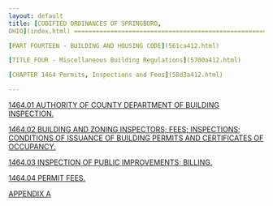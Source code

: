 ```yaml
---
layout: default 
title: [CODIFIED ORDINANCES OF SPRINGBORO,
OHIO](index.html) =====================================================

[PART FOURTEEN - BUILDING AND HOUSING CODE](561ca412.html)

[TITLE FOUR - Miscellaneous Building Regulations](5700a412.html)

[CHAPTER 1464 Permits, Inspections and Fees](58d3a412.html)

---
```


[1464.01 AUTHORITY OF COUNTY DEPARTMENT OF BUILDING
INSPECTION.](58e3a412.html)

[1464.02 BUILDING AND ZONING INSPECTORS; FEES; INSPECTIONS; CONDITIONS
OF ISSUANCE OF BUILDING PERMITS AND CERTIFICATES OF
OCCUPANCY.](58e9a412.html)

[1464.03 INSPECTION OF PUBLIC IMPROVEMENTS; BILLING.](5904a412.html)

[1464.04 PERMIT FEES.](5907a412.html)

[APPENDIX A](5928a412.html)
